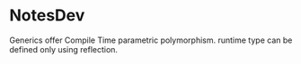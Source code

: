 # NotesDev

Generics offer Compile Time parametric polymorphism.
runtime type can be defined only using reflection.
